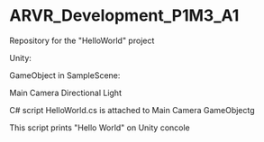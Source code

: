 # ARVR_Development_P1M3_A1

Repository for the "HelloWorld" project

Unity: 

GameObject in SampleScene:

Main Camera
Directional Light

C# script HelloWorld.cs is attached to Main Camera GameObjectg

This script prints "Hello World" on Unity concole 